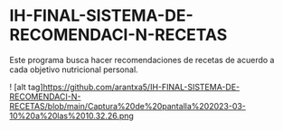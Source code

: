 # IH-FINAL-SISTEMA-DE-RECOMENDACI-N-RECETAS
Este programa busca hacer recomendaciones de recetas de acuerdo a cada objetivo nutricional personal.


! [alt tag]https://github.com/arantxa5/IH-FINAL-SISTEMA-DE-RECOMENDACI-N-RECETAS/blob/main/Captura%20de%20pantalla%202023-03-10%20a%20las%2010.32.26.png
